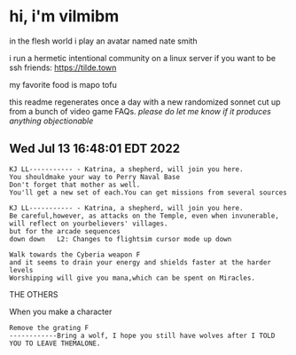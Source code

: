 # hi, i'm vilmibm

in the flesh world i play an avatar named nate smith

i run a hermetic intentional community on a linux server if you want to be ssh friends: https://tilde.town

my favorite food is mapo tofu

this readme regenerates once a day with a new randomized sonnet cut up from a bunch of video game FAQs.
_please do let me know if it produces anything objectionable_

## Wed Jul 13 16:48:01 EDT 2022

    KJ LL----------- - Katrina, a shepherd, will join you here.
    You shouldmake your way to Perry Naval Base
    Don't forget that mother as well.
    You'll get a new set of each.You can get missions from several sources
    
    KJ LL----------- - Katrina, a shepherd, will join you here.
    Be careful,however, as attacks on the Temple, even when invunerable, will reflect on yourbelievers' villages.
    but for the arcade sequences
    down down 	L2: Changes to flightsim cursor mode up down
    
    Walk towards the Cyberia weapon F
    and it seems to drain your energy and shields faster at the harder levels
    Worshipping will give you mana,which can be spent on Miracles.
      THE OTHERS  When you make a character
    
    Remove the grating F
    ------------Bring a wolf, I hope you still have wolves after I TOLD YOU TO LEAVE THEMALONE.
